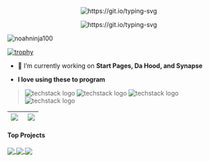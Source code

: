 <p align="center">
  <img src="https://readme-typing-svg.demolab.com?font=Kdam+Thmor+Pro&size=35&duration=4000&pause=1000&color=000000&center=true&vCenter=true&width=435&lines=Hey%F0%9F%91%8B%2C+I'm+NoahNinja100" alt="https://git.io/typing-svg" />
</p> <p align="center">
  <img src="https://readme-typing-svg.demolab.com?font=Kdam+Thmor+Pro&duration=4000&pause=1000&color=000000&center=true&vCenter=true&width=435&lines=I+Am+A+Javascript%2FLua+Programmer" alt="https://git.io/typing-svg" />
</p>
<p align="left"> <img src="https://komarev.com/ghpvc/?username=noahninja100&label=Profile%20views&color=000000&style=flat" alt="noahninja100" /> </p>

[![trophy](https://github-profile-trophy.vercel.app/?username=noahninja100&theme=onedark)](https://github.com/ryo-ma/github-profile-trophy)

- 🔭 I’m currently working on **Start Pages, Da Hood, and Synapse**

- **I love using these to program**
> ![techstack logo](https://readme-components.vercel.app/api?component=logo&logo=react&animation=spin&fill=000000)
> ![techstack logo](https://readme-components.vercel.app/api?component=logo&logo=javascript&fill=000000)
> ![techstack logo](https://readme-components.vercel.app/api?component=logo&logo=lua&fill=000000)
> ![techstack logo](https://readme-components.vercel.app/api?component=logo&logo=python&animation=spin&fill=000000)

| <a href="https://github.com/anuraghazra/github-readme-stats"><img align="left" src="https://github-readme-stats-git-masterrstaa-rickstaa.vercel.app/api?username=noahninja100&title_color=000000&text_color=000000&icon_color=000000&show_icons=true&include_all_commits=true&theme=transparent&hide_border=true&count_private=true&hide=issues,prs" /></a> | <a href="https://github.com/anuraghazra/github-readme-stats"><img align="right" src="https://github-readme-stats-git-masterrstaa-rickstaa.vercel.app/api/top-langs/?username=noahninja100&title_color=000000&text_color=000000&icon_color=000000&layout=compact&theme=transparent&hide_border=true" /></a> |
| ------------- | ------------- |


#### Top Projects

<a href="https://github.com/anuraghazra/github-readme-stats">
  <img align="center" src="https://github-readme-stats-git-masterrstaa-rickstaa.vercel.app/api/pin/?username=noahninja100&repo=NoahNinja100.github.io&theme=transparent&title_color=000000&text_color=000000&icon_color=000000" />
</a>
<a href="https://github.com/anuraghazra/anuraghazra.github.io">
  <img align="center" src="https://github-readme-stats-git-masterrstaa-rickstaa.vercel.app/api/pin/?username=noahninja100&repo=SynapseX-v2.6&theme=transparent&title_color=000000&text_color=000000&icon_color=000000" />
</a>
<a href="https://github.com/anuraghazra/anuraghazra.github.io">
  <img align="center" src="https://github-readme-stats-git-masterrstaa-rickstaa.vercel.app/api/pin/?username=noahninja1001&repo=noahninja1001.github.io&theme=transparent&title_color=000000&text_color=000000&icon_color=000000" />
</a>
